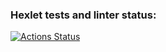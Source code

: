 ### Hexlet tests and linter status:
[![Actions Status](https://github.com/Pikachy337/python-project-52/actions/workflows/hexlet-check.yml/badge.svg)](https://github.com/Pikachy337/python-project-52/actions)